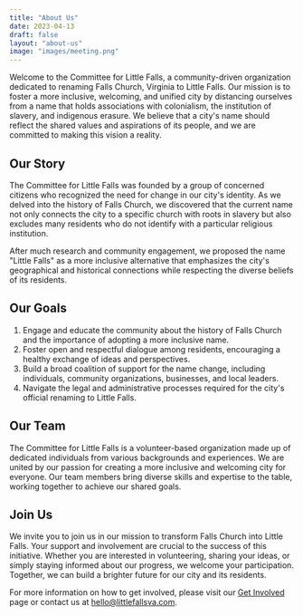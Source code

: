 ```yaml
---
title: "About Us"
date: 2023-04-13
draft: false
layout: "about-us"
image: "images/meeting.png"
---
```


Welcome to the Committee for Little Falls, a community-driven organization dedicated to renaming Falls Church, Virginia to Little Falls. Our mission is to foster a more inclusive, welcoming, and unified city by distancing ourselves from a name that holds associations with colonialism, the institution of slavery, and indigenous erasure. We believe that a city's name should reflect the shared values and aspirations of its people, and we are committed to making this vision a reality.

## Our Story

The Committee for Little Falls was founded by a group of concerned citizens who recognized the need for change in our city's identity. As we delved into the history of Falls Church, we discovered that the current name not only connects the city to a specific church with roots in slavery but also excludes many residents who do not identify with a particular religious institution.

After much research and community engagement, we proposed the name "Little Falls" as a more inclusive alternative that emphasizes the city's geographical and historical connections while respecting the diverse beliefs of its residents.

## Our Goals

1. Engage and educate the community about the history of Falls Church and the importance of adopting a more inclusive name.
2. Foster open and respectful dialogue among residents, encouraging a healthy exchange of ideas and perspectives.
3. Build a broad coalition of support for the name change, including individuals, community organizations, businesses, and local leaders.
4. Navigate the legal and administrative processes required for the city's official renaming to Little Falls.

## Our Team

The Committee for Little Falls is a volunteer-based organization made up of dedicated individuals from various backgrounds and experiences. We are united by our passion for creating a more inclusive and welcoming city for everyone. Our team members bring diverse skills and expertise to the table, working together to achieve our shared goals.

## Join Us

We invite you to join us in our mission to transform Falls Church into Little Falls. Your support and involvement are crucial to the success of this initiative. Whether you are interested in volunteering, sharing your ideas, or simply staying informed about our progress, we welcome your participation. Together, we can build a brighter future for our city and its residents.

For more information on how to get involved, please visit our [Get Involved](/get-involved) page or contact us at [hello@littlefallsva.com](mailto:hello@littlefallsva.com).
